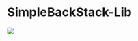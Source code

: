 # SimpleBackStack-Lib
[![](https://jitpack.io/v/Michael-Karpiy/SimpleBackStack-Lib.svg)](https://jitpack.io/#Michael-Karpiy/SimpleBackStack-Lib)
